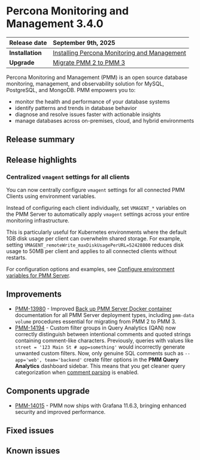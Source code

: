 # Percona Monitoring and Management 3.4.0 

| **Release date** | September 9th, 2025                                                                                  |
| ----------------- | :---------------------------------------------------------------------------------------------- |
| **Installation** | [Installing Percona Monitoring and Management](../quickstart/quickstart.md) |
| **Upgrade**| [Migrate PMM 2 to PMM 3](../pmm-upgrade/migrating_from_pmm_2.md) |

Percona Monitoring and Management (PMM) is an open source database monitoring, management, and observability solution for MySQL, PostgreSQL, and MongoDB. PMM empowers you to: 

- monitor the health and performance of your database systems
- identify patterns and trends in database behavior
- diagnose and resolve issues faster with actionable insights
- manage databases across on-premises, cloud, and hybrid environments

## Release summary

## Release highlights

### Centralized `vmagent` settings for all clients

You can now centrally configure `vmagent` settings for all connected PMM Clients using environment variables.

Instead of configuring each client individually, set `VMAGENT_*` variables on the PMM Server to automatically apply `vmagent` settings across your entire monitoring infrastructure. 

This is particularly useful for Kubernetes environments where the default 1GB disk usage per client can overwhelm shared storage. For example, setting `VMAGENT_remoteWrite_maxDiskUsagePerURL=52428800` reduces disk usage to 50MB per client and applies to all connected clients without restarts.

For configuration options and examples, see [Configure environment variables for PMM Server](../install-pmm/install-pmm-server/deployment-options/docker/env_var.md#configure-vmagent-on-pmm-client).


## Improvements

- [PMM-13980](https://perconadev.atlassian.net/browse/PMM-13980) - Improved [Back up PMM Server Docker container](../install-pmm/install-pmm-server/deployment-options/docker/backup_container.md) documentation for all PMM Server deployment types, including `pmm-data volume` procedures essential for migrating from PMM 2 to PMM 3.
- [PMM-14194](https://perconadev.atlassian.net/browse/PMM-14194) - Custom filter groups in Query Analytics (QAN) now correctly distinguish between intentional comments and quoted strings containing comment-like characters. Previously, queries with values like `street = '123 Main St # app=something'` would incorrectly generate unwanted custom filters. Now, only genuine SQL comments such as `-- app='web', team='backend'` create filter options in the **PMM Query Analytics** dashboard sidebar. This means that you get cleaner query categorization when [comment parsing](/documentation/docs/use/qan/panels/filters.md#custom-filter-groups) is enabled.

## Components upgrade
- [PMM-14015](https://perconadev.atlassian.net/browse/PMM-14015) - PMM now ships with Grafana 11.6.3, bringing enhanced security and improved performance.

## Fixed issues


## Known issues 
